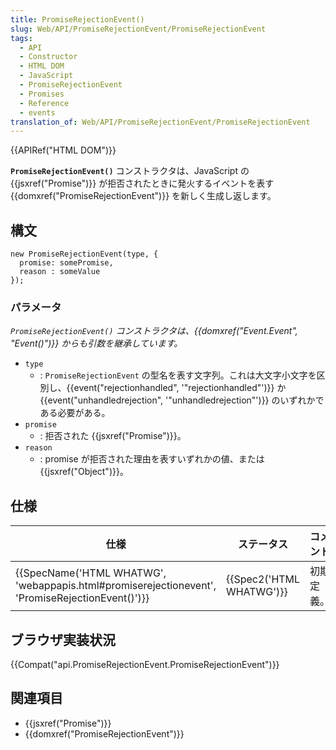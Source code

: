 ```yaml
---
title: PromiseRejectionEvent()
slug: Web/API/PromiseRejectionEvent/PromiseRejectionEvent
tags:
  - API
  - Constructor
  - HTML DOM
  - JavaScript
  - PromiseRejectionEvent
  - Promises
  - Reference
  - events
translation_of: Web/API/PromiseRejectionEvent/PromiseRejectionEvent
---
```

{{APIRef("HTML DOM")}}

**`PromiseRejectionEvent()`** コンストラクタは、JavaScript の {{jsxref("Promise")}} が拒否されたときに発火するイベントを表す {{domxref("PromiseRejectionEvent")}} を新しく生成し返します。

## 構文

```
new PromiseRejectionEvent(type, {
  promise: somePromise,
  reason : someValue
});
```

### パラメータ

_`PromiseRejectionEvent()`_ _コンストラクタは、{{domxref("Event.Event", "Event()")}} からも引数を継承しています。_

- `type`
  - : `PromiseRejectionEvent` の型名を表す文字列。これは大文字小文字を区別し、{{event("rejectionhandled", '"rejectionhandled"')}} か {{event("unhandledrejection", '"unhandledrejection"')}} のいずれかである必要がある。
- `promise`
  - : 拒否された {{jsxref("Promise")}}。
- `reason`
  - : promise が拒否された理由を表すいずれかの値、または {{jsxref("Object")}}。

## 仕様

| 仕様                                                                                                                             | ステータス                       | コメント   |
| -------------------------------------------------------------------------------------------------------------------------------- | -------------------------------- | ---------- |
| {{SpecName('HTML WHATWG', 'webappapis.html#promiserejectionevent', 'PromiseRejectionEvent()')}} | {{Spec2('HTML WHATWG')}} | 初期定義。 |

## ブラウザ実装状況

{{Compat("api.PromiseRejectionEvent.PromiseRejectionEvent")}}

## 関連項目

- {{jsxref("Promise")}}
- {{domxref("PromiseRejectionEvent")}}
